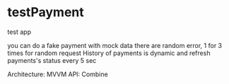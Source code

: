 # testPayment
test app

you can do a fake payment with mock data
there are random error, 1 for 3 times for random request
History of payments is dynamic and refresh payments's status every 5 sec

Architecture: MVVM
API: Combine

